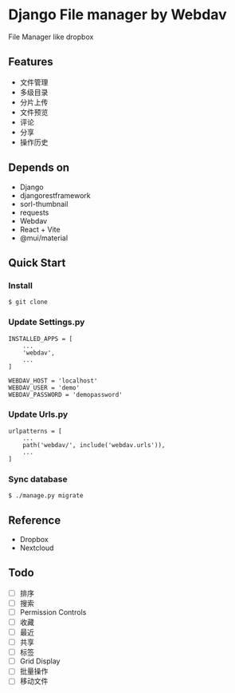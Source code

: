 # Django File manager by Webdav

File Manager like dropbox

## Features

* 文件管理
* 多级目录
* 分片上传
* 文件预览
* 评论
* 分享
* 操作历史

## Depends on

* Django
* djangorestframework
* sorl-thumbnail
* requests
* Webdav
* React + Vite
* @mui/material


## Quick Start

### Install

```
$ git clone 
```

### Update Settings.py

```
INSTALLED_APPS = [
    ...
    'webdav',
    ...
]

WEBDAV_HOST = 'localhost'
WEBDAV_USER = 'demo'
WEBDAV_PASSWORD = 'demopassword'
```

### Update Urls.py

```
urlpatterns = [
    ...
    path('webdav/', include('webdav.urls')),
    ...
]
```

### Sync database

```
$ ./manage.py migrate
```

## Reference

* Dropbox
* Nextcloud

## Todo

* [ ] 排序
* [ ] 搜索
* [ ] Permission Controls
* [ ] 收藏
* [ ] 最近
* [ ] 共享
* [ ] 标签
* [ ] Grid Display
* [ ] 批量操作
* [ ] 移动文件
